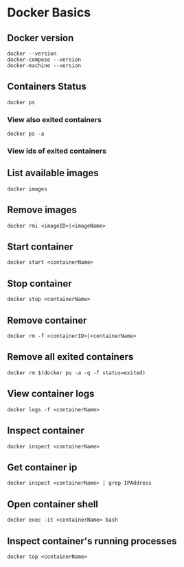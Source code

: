 # Docker Basics

## Docker version
```
docker --version
docker-compose --version
docker-machine --version
```

## Containers Status
```
docker ps
```

### View also exited containers
```
docker ps -a
```

### View ids of exited containers

## List available images
```
docker images
```

## Remove images
```
docker rmi <imageID>|<imageName>
```

## Start container
```
docker start <containerName>
```

## Stop container
```
docker stop <containerName>
```

## Remove container
```
docker rm -f <containerID>|<containerName>
```

## Remove all exited containers
```
docker rm $(docker ps -a -q -f status=exited)
```

## View container logs
```
docker logs -f <containerName>
```

## Inspect container
```
docker inspect <containerName>
```

## Get container ip
```
docker inspect <containerName> | grep IPAddress
```

## Open container shell
```
docker exec -it <containerName> bash
```

## Inspect container's running processes
```
docker top <containerName>
```
